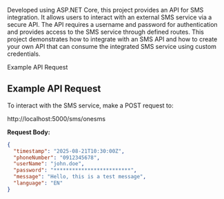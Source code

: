 Developed using ASP.NET Core, this project provides an API for SMS integration. It allows users to interact with an external SMS service via a secure API. The API requires a username and password for authentication and provides access to the SMS service through defined routes. This project demonstrates how to integrate with an SMS API and how to create your own API that can consume the integrated SMS service using custom credentials.

Example API Request

## Example API Request

To interact with the SMS service, make a POST request to:

 http://localhost:5000/sms/onesms

**Request Body:**
```json
{
  "timestamp": "2025-08-21T10:30:00Z",
  "phoneNumber": "0912345678",
  "userName": "john.doe",
  "password": "*************************",
  "message": "Hello, this is a test message",
  "language": "EN"
}
